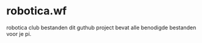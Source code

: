 # robotica.wf
robotica club bestanden
dit guthub project bevat alle benodigde bestanden voor je pi.
